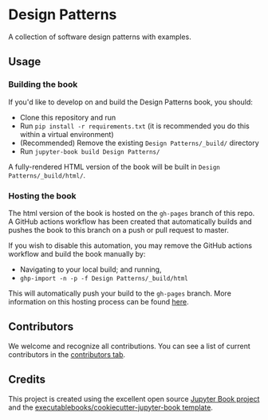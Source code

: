 # Design Patterns

A collection of software design patterns with examples.

## Usage

### Building the book

If you'd like to develop on and build the Design Patterns book, you should:

- Clone this repository and run
- Run `pip install -r requirements.txt` (it is recommended you do this within a virtual environment)
- (Recommended) Remove the existing `Design Patterns/_build/` directory
- Run `jupyter-book build Design Patterns/`

A fully-rendered HTML version of the book will be built in `Design Patterns/_build/html/`.

### Hosting the book

The html version of the book is hosted on the `gh-pages` branch of this repo. A GitHub actions workflow has been created that automatically builds and pushes the book to this branch on a push or pull request to master.

If you wish to disable this automation, you may remove the GitHub actions workflow and build the book manually by:

- Navigating to your local build; and running,
- `ghp-import -n -p -f Design Patterns/_build/html`

This will automatically push your build to the `gh-pages` branch. More information on this hosting process can be found [here](https://jupyterbook.org/publish/gh-pages.html#manually-host-your-book-with-github-pages).

## Contributors

We welcome and recognize all contributions. You can see a list of current contributors in the [contributors tab](https://github.com/sajalshres/design_patterns/graphs/contributors).

## Credits

This project is created using the excellent open source [Jupyter Book project](https://jupyterbook.org/) and the [executablebooks/cookiecutter-jupyter-book template](https://github.com/executablebooks/cookiecutter-jupyter-book).
